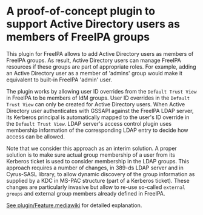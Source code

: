 # A proof-of-concept plugin to support Active Directory users as members of FreeIPA groups

This plugin for FreeIPA allows to add Active Directory users as members of
FreeIPA groups.  As result, Active Directory users can manage FreeIPA resources
if these groups are part of appropriate roles. For example, adding an Active
Directory user as a member of 'admins' group would make it equivalent to
built-in FreeIPA 'admin' user.

The plugin works by allowing user ID overrides from the `Default Trust View` in FreeIPA
to be members of IdM groups. User ID overrides in the `Default Trust View` can only be
created for Active Directory users. When Active Directory user authenticates
with GSSAPI against the FreeIPA LDAP server, its Kerberos principal is
automatically mapped to the user's ID override in the `Default Trust View`.
LDAP server's access control plugin uses membership information of the
corresponding LDAP entry to decide how access can be allowed.

Note that we consider this approach as an interim solution. A proper solution
is to make sure actual group membership of a user from its Kerberos ticket is
used to consider membership in the LDAP groups.  This approach requires a
number of changes, in 389-ds LDAP server and in Cyrus-SASL library, to allow
dynamic discovery of the group information as supplied by a KDC in MS-PAC
structure (part of a Kerberos ticket). These changes are particularly invasive
but allow to re-use so-called `external groups` and external group members
already defined in FreeIPA.

[See plugin/Feature.mediawiki](plugin/Feature.mediawiki) for detailed explanation.

